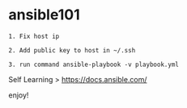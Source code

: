 # ansible101

`1. Fix host ip`

`2. Add public key to host in ~/.ssh`

`3. run command ansible-playbook -v playbook.yml`

Self Learning > https://docs.ansible.com/

enjoy!

